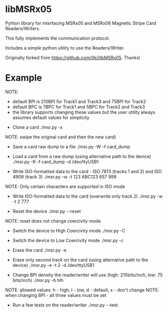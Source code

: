 libMSRx05
======

Pyhton library for interfacing MSRx05 and MSRx06 Magnetic Stripe Card Readers/Writers.

This fully implements the communication protocol.

Includes a simple python utility to use the Readers/Writer.

Originally forked from https://github.com/0ki/libMSRx05. Thanks!

Example
========

NOTE: 
- default BPI is 210BPI for Track1 and Track3 and 75BPI for Track2
- default BPC is 7BPC for Track1 and 5BPC for Track2 and Track3
- the library supports changing these values but the user utility
always assumes default values for simplicity

* Clone a card
./msr.py -x

NOTE: swipe the original card and then the new card)

* Save a card raw dump to a file
./msr.py -W -f card\_dump

* Load a card from a raw dump (using alternative path to the device)
./msr.py -R -f card\_dump -d /dev/ttyUSB1

* Write ISO-formatted data to the card - ISO 7813 (tracks 1 and 2) and ISO 4909 (track 3)
./msr.py -w -t 123 ABC123 657 999

NOTE: Only certain characters are supported in ISO mode

* Write ISO-formatted data to the card (overwrite only track 2)
./msr.py -w -t 2 777

* Reset the device
./msr.py --reset

NOTE: reset does not change coercivity mode

* Switch the device to High Coercivity mode
./msr.py -C

* Switch the device to Low Coercivity mode
./msr.py -c

* Erase the card
./msr.py -e

* Erase only second track on the card (using alternative path to  the device)
./msr.py -e -t 2 -d /dev/ttyUSB1

* Change BPI density the reader/writer will use (high: 210bits/inch, low: 75 bits/inch)
./msr.py -b hlh

NOTE: allowed values: h - high, l - low, d - default, x - don't change
NOTE: when changing BPI - all three values must be set

* Run a few tests on the reader/writer
./msr.py --test
